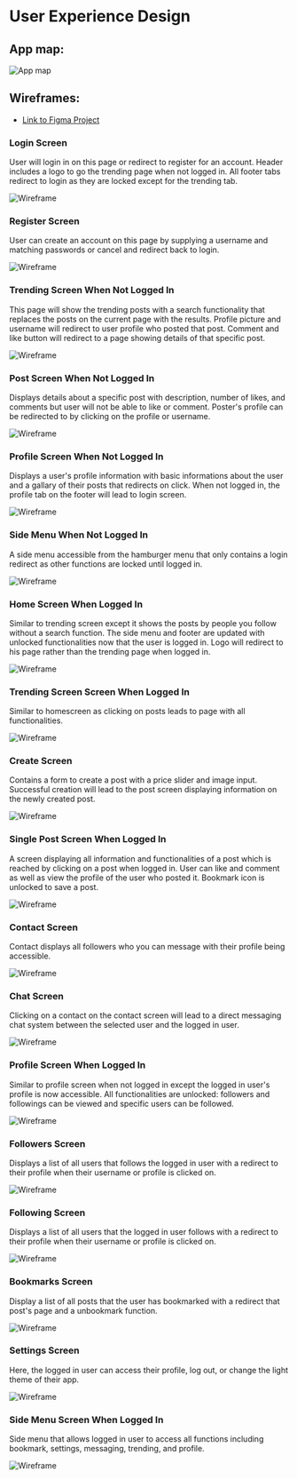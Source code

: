 # User Experience Design

## App map:

![App map](ux-design/Driply%20Site%20Map.png)

## Wireframes:

- [Link to Figma Project](https://www.figma.com/file/K1GxXaFQa89F1rCprwuhIf/Driply?node-id=0%3A1&t=cbvIjR1oTg4otRnz-1)

### Login Screen
User will login in on this page or redirect to register for an account. Header includes a logo to go the trending page when not logged in. All footer tabs redirect to login as they are locked except for the trending tab.

![Wireframe](ux-design/Login.png)

### Register Screen
User can create an account on this page by supplying a username and matching passwords or cancel and redirect back to login.

![Wireframe](ux-design/Register.png)

### Trending Screen When Not Logged In
This page will show the trending posts with a search functionality that replaces the posts on the current page with the results. Profile picture and username will redirect to user profile who posted that post. Comment and like button will redirect to a page showing details of that specific post.

![Wireframe](ux-design/Trending%20+%20Search%20Not%20Logged%20In.png)

### Post Screen When Not Logged In
Displays details about a specific post with description, number of likes, and comments but user will not be able to like or comment. Poster's profile can be redirected to by clicking on the profile or username.

![Wireframe](ux-design/Single%20Post%20Not%20Logged%20In.png)

### Profile Screen When Not Logged In
Displays a user's profile information with basic informations about the user and a gallary of their posts that redirects on click. When not logged in, the profile tab on the footer will lead to login screen.

![Wireframe](ux-design/Profile%20Not%20Logged%20In.png)

### Side Menu When Not Logged In
A side menu accessible from the hamburger menu that only contains a login redirect as other functions are locked until logged in.

![Wireframe](ux-design/Side%20Menu%20Not%20Logged%20In.png)

### Home Screen When Logged In
Similar to trending screen except it shows the posts by people you follow without a search function. The side menu and footer are updated with unlocked functionalities now that the user is logged in. Logo will redirect to his page rather than the trending page when logged in.

![Wireframe](ux-design/Home%20Logged%20In.png)

### Trending Screen Screen When Logged In
Similar to homescreen as clicking on posts leads to page with all functionalities.

![Wireframe](ux-design/Trending%20+%20Search%20Logged%20In.png)

### Create Screen
Contains a form to create a post with a price slider and image input. Successful creation will lead to the post screen displaying information on the newly created post.

![Wireframe](ux-design/Create.png)

### Single Post Screen When Logged In
A screen displaying all information and functionalities of a post which is reached by clicking on a post when logged in. User can like and comment as well as view the profile of the user who posted it. Bookmark icon is unlocked to save a post.

![Wireframe](ux-design/Single%20Post%20Logged%20In.png)

### Contact Screen
Contact displays all followers who you can message with their profile being accessible.

![Wireframe](ux-design/Contact.png)

### Chat Screen
Clicking on a contact on the contact screen will lead to a direct messaging chat system between the selected user and the logged in user.

![Wireframe](ux-design/Chat.png)

### Profile Screen When Logged In
Similar to profile screen when not logged in except the logged in user's profile is now accessible. All functionalities are unlocked: followers and followings can be viewed and specific users can be followed.

![Wireframe](ux-design/Profile%20Logged%20In.png)

### Followers Screen
Displays a list of all users that follows the logged in user with a redirect to their profile when their username or profile is clicked on.

![Wireframe](ux-design/Followers.png)

### Following Screen
Displays a list of all users that the logged in user follows with a redirect to their profile when their username or profile is clicked on.

![Wireframe](ux-design/Following.png)

### Bookmarks Screen
Display a list of all posts that the user has bookmarked with a redirect that post's page and a unbookmark function.

![Wireframe](ux-design/Bookmarks.png)

### Settings Screen
Here, the logged in user can access their profile, log out, or change the light theme of their app.

![Wireframe](ux-design/Settings%20Logged%20In.png)

### Side Menu Screen When Logged In
Side menu that allows logged in user to access all functions including bookmark, settings, messaging, trending, and profile.

![Wireframe](ux-design/Side%20Menu.png)
